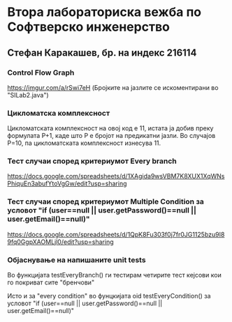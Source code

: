 # Втора лабораториска вежба по Софтверско инженерство

## Стефан Каракашев, бр. на индекс 216114


###  Control Flow Graph

https://imgur.com/a/rSwi7eH (Бројките на јазлите се искоментирани во "SILab2.java")

### Цикломатска комплексност

Цикломатската комплексност на овој код е 11, истата ја добив преку формулата P+1, каде што P е бројот на предикатни јазли. Во случајoв P=10, па цикломатската комплексност изнесува 11.

### Тест случаи според критериумот  Every branch
https://docs.google.com/spreadsheets/d/1XAgida9wsVBM7K8XUX1XqWNsPhiquEn3abufYtoVgGw/edit?usp=sharing

### Тест случаи според критериумот Multiple Condition за условот "if (user==null || user.getPassword()==null || user.getEmail()==null)"
https://docs.google.com/spreadsheets/d/1QpK8Fu303f0j7fr0JG1125bzu9I89fq0GgpXAOMLjl0/edit?usp=sharing

### Објаснување на напишаните unit tests
Во функцијата testEveryBranch() ги тестирам четирите тест кејсови
кои го покриват сите "бренчови"

Исто и за "every condition" во фунцкијата oid testEveryCondition()
за условот "if (user==null || user.getPassword()==null || user.getEmail()==null)"
